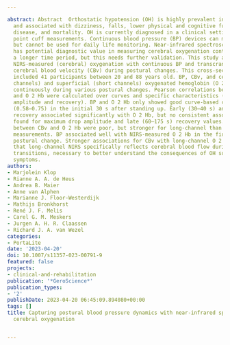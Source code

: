 ---
abstract: Abstract  Orthostatic hypotension (OH) is highly prevalent in older adults
  and associated with dizziness, falls, lower physical and cognitive function, cardiovascular
  disease, and mortality. OH is currently diagnosed in a clinical setting with single-time
  point cuff measurements. Continuous blood pressure (BP) devices can measure OH dynamics
  but cannot be used for daily life monitoring. Near-infrared spectroscopy (NIRS)
  has potential diagnostic value in measuring cerebral oxygenation continuously over
  a longer time period, but this needs further validation. This study aimed to compare
  NIRS-measured (cerebral) oxygenation with continuous BP and transcranial Doppler-measured
  cerebral blood velocity (CBv) during postural changes. This cross-sectional study
  included 41 participants between 20 and 88 years old. BP, CBv, and cerebral (long
  channels) and superficial (short channels) oxygenated hemoglobin (O 2 Hb) were measured
  continuously during various postural changes. Pearson correlations between BP, CBv,
  and O 2 Hb were calculated over curves and specific characteristics (maximum drop
  amplitude and recovery). BP and O 2 Hb only showed good curve-based correlations
  (0.58–0.75) in the initial 30 s after standing up. Early (30–40 s) and 1-min BP
  recovery associated significantly with O 2 Hb, but no consistent associations were
  found for maximum drop amplitude and late (60–175 s) recovery values. Associations
  between CBv and O 2 Hb were poor, but stronger for long-channel than short-channel
  measurements. BP associated well with NIRS-measured O 2 Hb in the first 30 s after
  postural change. Stronger associations for CBv with long-channel O 2 Hb suggest
  that long-channel NIRS specifically reflects cerebral blood flow during postural
  transitions, necessary to better understand the consequences of OH such as intolerance
  symptoms.
authors:
- Marjolein Klop
- Rianne A. A. de Heus
- Andrea B. Maier
- Anne van Alphen
- Marianne J. Floor-Westerdijk
- Mathijs Bronkhorst
- René J. F. Melis
- Carel G. M. Meskers
- Jurgen A. H. R. Claassen
- Richard J. A. van Wezel
categories:
- PortaLite
date: '2023-04-20'
doi: 10.1007/s11357-023-00791-9
featured: false
projects:
- clinical-and-rehabilitation
publication: '*GeroScience*'
publication_types:
- '2'
publishDate: 2023-04-20 06:45:09.894080+00:00
tags: []
title: Capturing postural blood pressure dynamics with near-infrared spectroscopy-measured
  cerebral oxygenation

---
